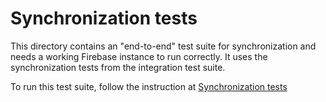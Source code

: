 # Synchronization tests

This directory contains an "end-to-end" test suite for synchronization and needs a working Firebase instance to run correctly. It uses the synchronization tests from the integration test suite.

To run this test suite, follow the instruction at [Synchronization tests]

[Synchronization tests]: /src/ledger/docs/testing.md#synchronization-tests
